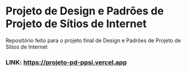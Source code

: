 # Projeto de Design e Padrões de Projeto de Sítios de Internet
Repositório feito para o projeto final de Design e Padrões de Projeto de Sítios de Internet


### LINK: https://projeto-pd-ppsi.vercel.app
